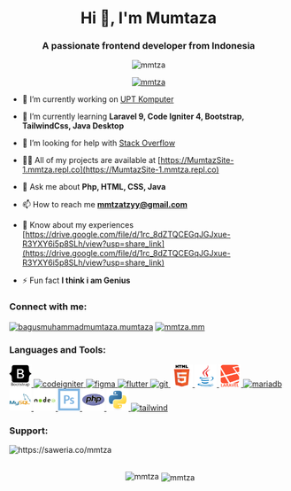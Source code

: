 <h1 align="center">Hi 👋, I'm Mumtaza</h1>
<h3 align="center">A passionate frontend developer from Indonesia</h3>

<p align="center"> <img src="https://komarev.com/ghpvc/?username=mmtza&label=Profile%20views&color=0e75b6&style=flat" alt="mmtza" /> </p>

<p align="center"> <a href="https://github.com/ryo-ma/github-profile-trophy"><img src="https://github-profile-trophy.vercel.app/?username=mmtza" alt="mmtza" /></a> </p>

- 🔭 I’m currently working on [UPT Komputer](https://www.uptkomputer.xyz/)

- 🌱 I’m currently learning **Laravel 9, Code Igniter 4, Bootstrap, TailwindCss, Java Desktop**

- 🤝 I’m looking for help with [Stack Overflow](stackoverflow.com)

- 👨‍💻 All of my projects are available at [https://MumtazSite-1.mmtza.repl.co](https://MumtazSite-1.mmtza.repl.co)

- 💬 Ask me about **Php, HTML, CSS, Java**

- 📫 How to reach me **mmtzatzyy@gmail.com**

- 📄 Know about my experiences [https://drive.google.com/file/d/1rc_8dZTQCEGqJGJxue-R3YXY6i5p8SLh/view?usp=share_link](https://drive.google.com/file/d/1rc_8dZTQCEGqJGJxue-R3YXY6i5p8SLh/view?usp=share_link)

- ⚡ Fun fact **I think i am Genius**

<h3 align="left">Connect with me:</h3>
<p align="left">
<a href="https://fb.com/bagusmuhammadmumtaza.mumtaza" target="blank"><img align="center" src="https://raw.githubusercontent.com/rahuldkjain/github-profile-readme-generator/master/src/images/icons/Social/facebook.svg" alt="bagusmuhammadmumtaza.mumtaza" height="30" width="40" /></a>
<a href="https://instagram.com/mmtza.mm" target="blank"><img align="center" src="https://raw.githubusercontent.com/rahuldkjain/github-profile-readme-generator/master/src/images/icons/Social/instagram.svg" alt="mmtza.mm" height="30" width="40" /></a>
</p>

<h3 align="left">Languages and Tools:</h3>
<p align="left"> <a href="https://getbootstrap.com" target="_blank" rel="noreferrer"> <img src="https://raw.githubusercontent.com/devicons/devicon/master/icons/bootstrap/bootstrap-plain-wordmark.svg" alt="bootstrap" width="40" height="40"/> </a> <a href="https://codeigniter.com" target="_blank" rel="noreferrer"> <img src="https://cdn.worldvectorlogo.com/logos/codeigniter.svg" alt="codeigniter" width="40" height="40"/> </a> <a href="https://www.figma.com/" target="_blank" rel="noreferrer"> <img src="https://www.vectorlogo.zone/logos/figma/figma-icon.svg" alt="figma" width="40" height="40"/> </a> <a href="https://flutter.dev" target="_blank" rel="noreferrer"> <img src="https://www.vectorlogo.zone/logos/flutterio/flutterio-icon.svg" alt="flutter" width="40" height="40"/> </a> <a href="https://git-scm.com/" target="_blank" rel="noreferrer"> <img src="https://www.vectorlogo.zone/logos/git-scm/git-scm-icon.svg" alt="git" width="40" height="40"/> </a> <a href="https://www.w3.org/html/" target="_blank" rel="noreferrer"> <img src="https://raw.githubusercontent.com/devicons/devicon/master/icons/html5/html5-original-wordmark.svg" alt="html5" width="40" height="40"/> </a> <a href="https://www.java.com" target="_blank" rel="noreferrer"> <img src="https://raw.githubusercontent.com/devicons/devicon/master/icons/java/java-original.svg" alt="java" width="40" height="40"/> </a> <a href="https://laravel.com/" target="_blank" rel="noreferrer"> <img src="https://raw.githubusercontent.com/devicons/devicon/master/icons/laravel/laravel-plain-wordmark.svg" alt="laravel" width="40" height="40"/> </a> <a href="https://mariadb.org/" target="_blank" rel="noreferrer"> <img src="https://www.vectorlogo.zone/logos/mariadb/mariadb-icon.svg" alt="mariadb" width="40" height="40"/> </a> <a href="https://www.mysql.com/" target="_blank" rel="noreferrer"> <img src="https://raw.githubusercontent.com/devicons/devicon/master/icons/mysql/mysql-original-wordmark.svg" alt="mysql" width="40" height="40"/> </a> <a href="https://nodejs.org" target="_blank" rel="noreferrer"> <img src="https://raw.githubusercontent.com/devicons/devicon/master/icons/nodejs/nodejs-original-wordmark.svg" alt="nodejs" width="40" height="40"/> </a> <a href="https://www.photoshop.com/en" target="_blank" rel="noreferrer"> <img src="https://raw.githubusercontent.com/devicons/devicon/master/icons/photoshop/photoshop-line.svg" alt="photoshop" width="40" height="40"/> </a> <a href="https://www.php.net" target="_blank" rel="noreferrer"> <img src="https://raw.githubusercontent.com/devicons/devicon/master/icons/php/php-original.svg" alt="php" width="40" height="40"/> </a> <a href="https://www.python.org" target="_blank" rel="noreferrer"> <img src="https://raw.githubusercontent.com/devicons/devicon/master/icons/python/python-original.svg" alt="python" width="40" height="40"/> </a> <a href="https://tailwindcss.com/" target="_blank" rel="noreferrer"> <img src="https://www.vectorlogo.zone/logos/tailwindcss/tailwindcss-icon.svg" alt="tailwind" width="40" height="40"/> </a> </p>

<h3 align="left">Support:</h3>
<p><a href="https://www.buymeacoffee.com/https://saweria.co/mmtza"> <img align="left" src="https://cdn.buymeacoffee.com/buttons/v2/default-yellow.png" height="50" width="210" alt="https://saweria.co/mmtza" /></a></p><br><br>

<p><img align="left" src="https://github-readme-stats.vercel.app/api/top-langs?username=mmtza&show_icons=true&locale=en&layout=compact" alt="mmtza" /></p>

<p>&nbsp;<img align="center" src="https://github-readme-stats.vercel.app/api?username=mmtza&show_icons=true&locale=en" alt="mmtza" /></p>
